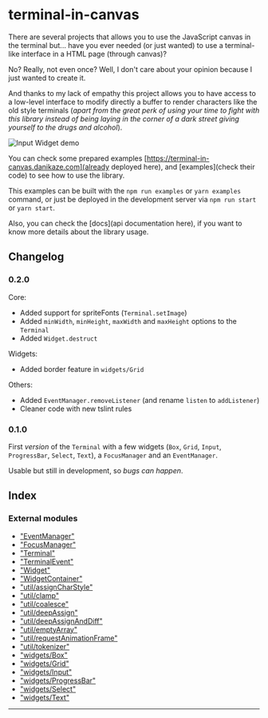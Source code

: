 
terminal-in-canvas
==================

There are several projects that allows you to use the JavaScript canvas in the terminal but... have you ever needed (or just wanted) to use a terminal-like interface in a HTML page (through canvas)?

No? Really, not even once? Well, I don't care about your opinion because I just wanted to create it.

And thanks to my lack of empathy this project allows you to have access to a low-level interface to modify directly a buffer to render characters like the old style terminals (_apart from the great perk of using your time to fight with this library instead of being laying in the corner of a dark street giving yourself to the drugs and alcohol_).

![Input Widget demo](assets/demo-input.gif)

You can check some prepared examples [https://terminal-in-canvas.danikaze.com](already deployed here), and [examples](check their code) to see how to use the library.

This examples can be built with the `npm run examples` or `yarn examples` command, or just be deployed in the development server via `npm run start` or `yarn start`.

Also, you can check the [docs](api documentation here), if you want to know more details about the library usage.

Changelog
---------

### 0.2.0

Core:

*   Added support for spriteFonts (`Terminal.setImage`)
*   Added `minWidth`, `minHeight`, `maxWidth` and `maxHeight` options to the `Terminal`
*   Added `Widget.destruct`

Widgets:

*   Added border feature in `widgets/Grid`

Others:

*   Added `EventManager.removeListener` (and rename `listen` to `addListener`)
*   Cleaner code with new tslint rules

### 0.1.0

First _version_ of the `Terminal` with a few widgets (`Box`, `Grid`, `Input`, `ProgressBar`, `Select`, `Text`), a `FocusManager` and an `EventManager`.

Usable but still in development, so _bugs can happen_.

## Index

### External modules

* ["EventManager"](modules/_eventmanager_.md)
* ["FocusManager"](modules/_focusmanager_.md)
* ["Terminal"](modules/_terminal_.md)
* ["TerminalEvent"](modules/_terminalevent_.md)
* ["Widget"](modules/_widget_.md)
* ["WidgetContainer"](modules/_widgetcontainer_.md)
* ["util/assignCharStyle"](modules/_util_assigncharstyle_.md)
* ["util/clamp"](modules/_util_clamp_.md)
* ["util/coalesce"](modules/_util_coalesce_.md)
* ["util/deepAssign"](modules/_util_deepassign_.md)
* ["util/deepAssignAndDiff"](modules/_util_deepassignanddiff_.md)
* ["util/emptyArray"](modules/_util_emptyarray_.md)
* ["util/requestAnimationFrame"](modules/_util_requestanimationframe_.md)
* ["util/tokenizer"](modules/_util_tokenizer_.md)
* ["widgets/Box"](modules/_widgets_box_.md)
* ["widgets/Grid"](modules/_widgets_grid_.md)
* ["widgets/Input"](modules/_widgets_input_.md)
* ["widgets/ProgressBar"](modules/_widgets_progressbar_.md)
* ["widgets/Select"](modules/_widgets_select_.md)
* ["widgets/Text"](modules/_widgets_text_.md)

---

